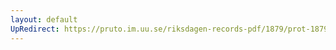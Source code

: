 ```yaml
---
layout: default
UpRedirect: https://pruto.im.uu.se/riksdagen-records-pdf/1879/prot-1879--ak--016/prot-1879--ak--016_032.pdf
---
```

